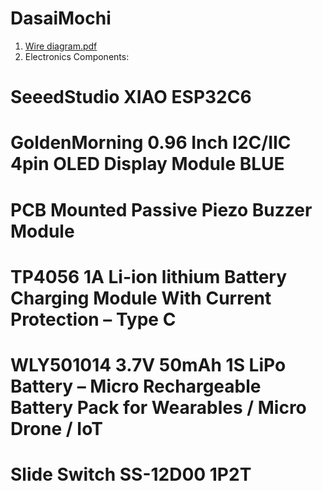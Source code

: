 # DasaiMochi
1. [Wire diagram.pdf](https://github.com/user-attachments/files/21096948/Wire.diagram.pdf)
2. Electronics Components:
# SeeedStudio XIAO ESP32C6
# GoldenMorning 0.96 Inch I2C/IIC 4pin OLED Display Module BLUE
# PCB Mounted Passive Piezo Buzzer Module
# TP4056 1A Li-ion lithium Battery Charging Module With Current Protection – Type C
# WLY501014 3.7V 50mAh 1S LiPo Battery – Micro Rechargeable Battery Pack for Wearables / Micro Drone / IoT
# Slide Switch SS-12D00 1P2T
